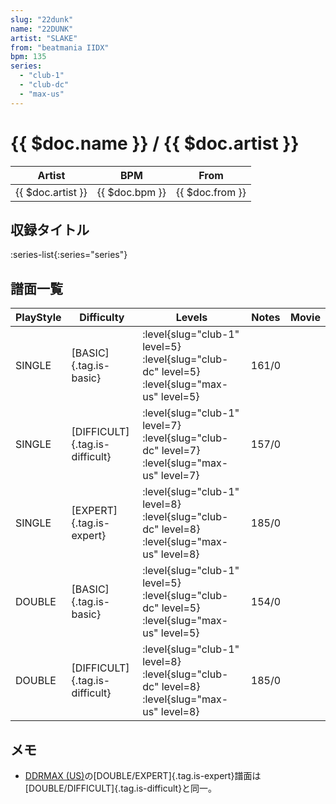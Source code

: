 ```yaml
---
slug: "22dunk"
name: "22DUNK"
artist: "SLAKE"
from: "beatmania IIDX"
bpm: 135
series:
  - "club-1"
  - "club-dc"
  - "max-us"
---
```


# {{ $doc.name }} / {{ $doc.artist }}

|Artist|BPM|From|
|------|---|----|
|{{ $doc.artist }}|{{ $doc.bpm }}|{{ $doc.from }}|

## 収録タイトル

:series-list{:series="series"}

## 譜面一覧

|PlayStyle|Difficulty|Levels|Notes|Movie|
|---------|----------|------|-----|-----|
|SINGLE|[BASIC]{.tag.is-basic}|<div class="field is-grouped is-grouped-multiline"> :level{slug="club-1" level=5} :level{slug="club-dc" level=5} :level{slug="max-us" level=5}</div>|161/0||
|SINGLE|[DIFFICULT]{.tag.is-difficult}|<div class="field is-grouped is-grouped-multiline"> :level{slug="club-1" level=7} :level{slug="club-dc" level=7} :level{slug="max-us" level=7}</div>|157/0||
|SINGLE|[EXPERT]{.tag.is-expert}|<div class="field is-grouped is-grouped-multiline"> :level{slug="club-1" level=8} :level{slug="club-dc" level=8} :level{slug="max-us" level=8}</div>|185/0||
|DOUBLE|[BASIC]{.tag.is-basic}|<div class="field is-grouped is-grouped-multiline"> :level{slug="club-1" level=5} :level{slug="club-dc" level=5} :level{slug="max-us" level=5}</div>|154/0||
|DOUBLE|[DIFFICULT]{.tag.is-difficult}|<div class="field is-grouped is-grouped-multiline"> :level{slug="club-1" level=8} :level{slug="club-dc" level=8} :level{slug="max-us" level=8}</div>|185/0||

## メモ

- [DDRMAX (US)](/series/max-us)の[DOUBLE/EXPERT]{.tag.is-expert}譜面は[DOUBLE/DIFFICULT]{.tag.is-difficult}と同一。
